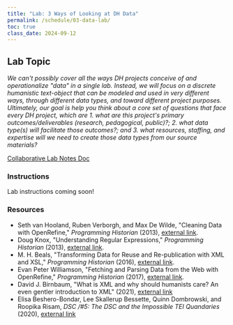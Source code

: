 ```yaml
---
title: "Lab: 3 Ways of Looking at DH Data"
permalink: /schedule/03-data-lab/
toc: true
class_date: 2024-09-12
---
```


## Lab Topic

_We can't possibly cover all the ways DH projects conceive of and operationalize "data" in a single lab. Instead, we will focus on a discrete humanistic text-object that can be modeled and used in very different ways, through different data types, and toward different project purposes. Ultimately, our goal is help you think about a core set of questions that face every DH project, which are 1. what are this project's primary outcomes/deliverables (research, pedagogical, public)?; 2. what data type(s) will facilitate those outcomes?; and 3. what resources, staffing, and expertise will we need to create those data types from our source materials?_

[Collaborative Lab Notes Doc](https://docs.google.com/document/d/1Sb0B0UjXyxts_VTfLVMV4LZ07235F4tz8rCCraWziLc/edit?usp=sharing)

### Instructions

Lab instructions coming soon!

### Resources

+ Seth van Hooland, Ruben Verborgh, and Max De Wilde, "Cleaning Data with OpenRefine," _Programming Historian_ (2013), [external link](https://doi.org/10.46430/phen0023).
+ Doug Knox, "Understanding Regular Expressions," _Programming Historian_ (2013), [external link](https://doi.org/10.46430/phen0033).
+ M. H. Beals, "Transforming Data for Reuse and Re-publication with XML and XSL," _Programming Historian_ (2016), [external link](https://doi.org/10.46430/phen0097).
+ Evan Peter Williamson, "Fetching and Parsing Data from the Web with OpenRefine," _Programming Historian_ (2017), [external link](https://doi.org/10.46430/phen0065).
+ David J. Birnbaum, "What is XML and why should humanists care? An even gentler introduction to XML" (2021), [external link](http://dh.obdurodon.org/what-is-xml.xhtml)
+ Elisa Beshero-Bondar, Lee Skallerup Bessette, Quinn Dombrowski, and Roopika Risam, _DSC /#5: The DSC and the Impossible TEI Quandaries_ (2020), [external link](https://datasittersclub.github.io/site/dsc5.html)

